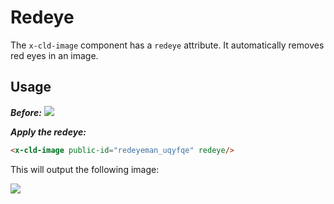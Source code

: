 # Redeye

The `x-cld-image` component has a `redeye` attribute. It automatically removes red eyes in an image.

## Usage

<em><strong>Before:</strong></em>
<img src="https://res.cloudinary.com/unicodeveloper/image/upload/redeyeman_uqyfqe.jpg">


<em><strong>Apply the redeye:</strong></em>
```html
<x-cld-image public-id="redeyeman_uqyfqe" redeye/>
```

This will output the following image:

<img src="https://res.cloudinary.com/unicodeveloper/image/upload/e_redeye/redeyeman_uqyfqe?_a=AACnOBs">